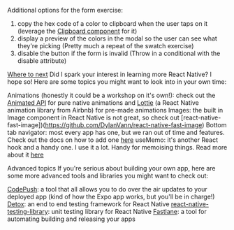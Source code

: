 

Additional options for the form exercise:
1. copy the hex code of a color to clipboard when the user taps on it (leverage the [Clipboard component](https://github.com/react-native-clipboard/clipboard) for it)
2. display a preview of the colors in the modal so the user can see what they're picking
(Pretty much a repeat of the swatch exercise)
3. disable the button if the form is invalid
(Throw in a conditional with the disable attribute)



[Where to next](https://kadikraman.github.io/react-native-v2/wrapping-up)
Did I spark your interest in learning more React Native? I hope so! Here are some topics you might want to look into in your own time:

Animations (honestly it could be a workshop on it's own!): check out the [Animated API](https://reactnative.dev/docs/animations) for pure native animations and [Lottie](https://github.com/lottie-react-native/lottie-react-native) (a React Native animation library from Airbnb) for pre-made animations
Images: the built in Image component in React Native is not great, so check out [react-native-fast-image])(https://github.com/DylanVann/react-native-fast-image)
Bottom tab navigator: most every app has one, but we ran out of time and features. Check out the docs on how to add one [here](https://reactnavigation.org/docs/bottom-tab-navigator/)
useMemo: it's another React hook and a handy one. I use it a lot. Handy for memoising things. Read more about it [here](https://reactjs.org/docs/hooks-reference.html#usememo)

Advanced topics
If you're serious about building your own app, here are some more advanced tools and libraries you might want to check out:

[CodePush](https://github.com/microsoft/code-push): a tool that all allows you to do over the air updates to your deployed app (kind of how the Expo app works, but you'll be in charge!)
[Detox](https://github.com/wix/Detox): an end to end testing framework for React Native
[react-native-testing-library](https://github.com/callstack/react-native-testing-library): unit testing library for React Native
[Fastlane](https://github.com/fastlane/fastlane): a tool for automating building and releasing your apps

